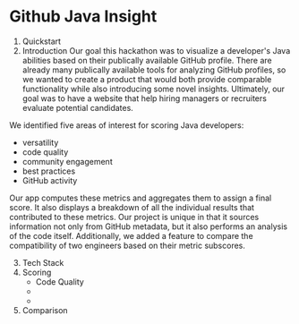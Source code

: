 # Github Java Insight
1. Quickstart
2. Introduction
Our goal this hackathon was to visualize a developer's Java abilities based on their publically available GitHub profile. There are already many publically available tools for analyzing GitHub profiles, so we wanted to create a product that would both provide comparable functionality while also introducing some novel insights. Ultimately, our goal was to have a website that help hiring managers or recruiters evaluate potential candidates.

We identified five areas of interest for scoring Java developers:
* versatility
* code quality
* community engagement
* best practices
* GitHub activity

Our app computes these metrics and aggregates them to assign a final score. It also displays a breakdown of all the individual results that contributed to these metrics.
Our project is unique in that it sources information not only from GitHub metadata, but it also performs an analysis of the code itself. Additionally, we added a feature to compare the compatibility of two engineers based on their metric subscores.

3. Tech Stack
4. Scoring
    * Code Quality
    *
    *
5. Comparison
